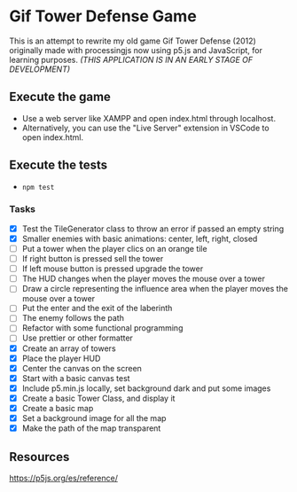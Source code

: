 # Gif Tower Defense Game

This is an attempt to rewrite my old game Gif Tower Defense (2012) originally made with processingjs now using p5.js and JavaScript, for learning purposes. *(THIS APPLICATION IS IN AN EARLY STAGE OF DEVELOPMENT)*

## Execute the game

- Use a web server like XAMPP and open index.html through localhost.
- Alternatively, you can use the "Live Server" extension in VSCode to open index.html.

## Execute the tests

- `npm test`

### Tasks

- [x] Test the TileGenerator class to throw an error if passed an empty string
- [x] Smaller enemies with basic animations: center, left, right, closed
- [ ] Put a tower when the player clics on an orange tile
- [ ] If right button is pressed sell the tower
- [ ] If left mouse button is pressed upgrade the tower
- [ ] The HUD changes when the player moves the mouse over a tower
- [ ] Draw a circle representing the influence area when the player moves the mouse over a tower
- [ ] Put the enter and the exit of the laberinth
- [ ] The enemy follows the path
- [ ] Refactor with some functional programming
- [ ] Use prettier or other formatter
- [x] Create an array of towers
- [x] Place the player HUD
- [x] Center the canvas on the screen
- [x] Start with a basic canvas test
- [x] Include p5.min.js locally, set background dark and put some images
- [x] Create a basic Tower Class, and display it
- [x] Create a basic map
- [x] Set a background image for all the map
- [x] Make the path of the map transparent

## Resources

<https://p5js.org/es/reference/>
